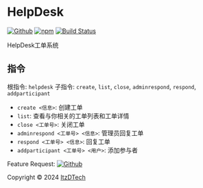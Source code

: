 # HelpDesk

[![Github](https://img.shields.io/badge/GitHub-100000?style=for-the-badge&logo=github&logoColor=white)](https://github.com/itzdrli/koishi-plugin-helpdesk) [![npm](https://img.shields.io/npm/v/koishi-plugin-helpdesk?style=flat-square)](https://www.npmjs.com/package/koishi-plugin-helpdesk) [![Build Status](https://app.travis-ci.com/itzdrli/koishi-plugin-helpdesk.svg?token=TLryNrQDdx1XD7LvpF49&branch=main)](https://app.travis-ci.com/itzdrli/koishi-plugin-helpdesk)

HelpDesk工单系统

## 指令

 根指令: `helpdesk`
 子指令: `create`, `list`, `close`, `adminrespond`, `respond`, `addparticipant`

 - `create <信息>`: 创建工单
 - `list`: 查看与你相关的工单列表和工单详情
 - `close <工单号>`: 关闭工单
 - `adminrespond <工单号> <信息>`: 管理员回复工单
 - `respond <工单号> <信息>`: 回复工单
 - `addparticipant <工单号> <用户>`: 添加参与者

Feature Request: [![Github](https://img.shields.io/badge/GitHub-100000?style=for-the-badge&logo=github&logoColor=white)](https://github.com/itzdrli/koishi-plugin-helpdesk/issues)

Copyright © 2024 [ItzDTech](https://dev.itzdrli.com)